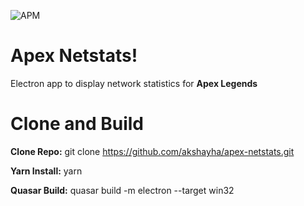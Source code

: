 ![APM](https://img.shields.io/apm/l/vim-mode?color=blue&style=for-the-badge)
# Apex Netstats!

Electron app to display network statistics for **Apex Legends**


# Clone and Build

**Clone Repo:** git clone https://github.com/akshayha/apex-netstats.git

**Yarn Install:** yarn

**Quasar Build:** quasar build -m electron --target win32
